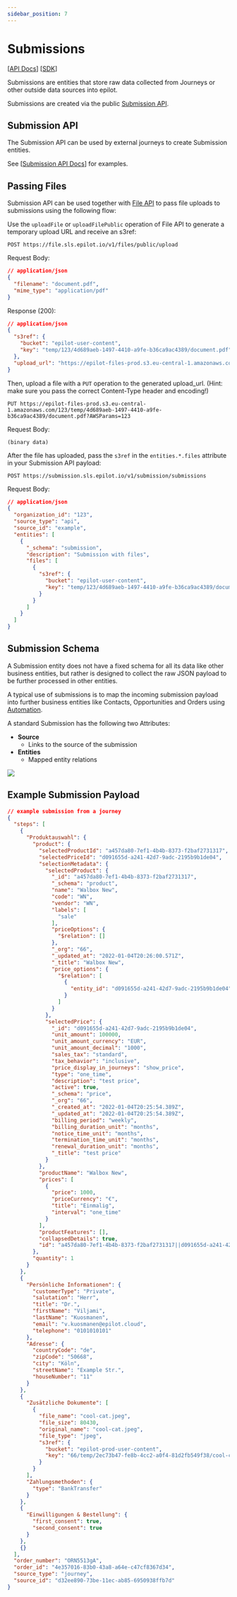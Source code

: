 ```yaml
---
sidebar_position: 7
---
```


# Submissions

[[API Docs](/api/submission)]
[[SDK](https://www.npmjs.com/package/@epilot/submission-client)]

Submissions are entities that store raw data collected from Journeys or other outside data sources into epilot.

Submissions are created via the public [Submission API](/api/submission).

## Submission API

The Submission API can be used by external journeys to create Submission entities.

See [[Submission API Docs](/api/submission)] for examples.

## Passing Files

Submission API can be used together with [File API](https://docs.epilot.io/api/file) to pass file uploads to submissions using the following flow:

Use the `uploadFile` or `uploadFilePublic` operation of File API to generate a temporary upload URL and receive an s3ref:

```
POST https://file.sls.epilot.io/v1/files/public/upload
```

Request Body:
```json
// application/json
{
  "filename": "document.pdf",
  "mime_type": "application/pdf"
}
```

Response (200):
```json
// application/json
{
  "s3ref": {
    "bucket": "epilot-user-content",
    "key": "temp/123/4d689aeb-1497-4410-a9fe-b36ca9ac4389/document.pdf"
  },
  "upload_url": "https://epilot-files-prod.s3.eu-central-1.amazonaws.com/123/temp/4d689aeb-1497-4410-a9fe-b36ca9ac4389/document.pdf?AWSParams=123"
}
```

Then, upload a file with a `PUT` operation to the generated upload_url. (Hint: make sure you pass the correct Content-Type header and encoding!)

```
PUT https://epilot-files-prod.s3.eu-central-1.amazonaws.com/123/temp/4d689aeb-1497-4410-a9fe-b36ca9ac4389/document.pdf?AWSParams=123
```

Request Body:
```
(binary data)
```

After the file has uploaded, pass the `s3ref` in the `entities.*.files` attribute in your Submission API payload:

```
POST https://submission.sls.epilot.io/v1/submission/submissions
```

Request Body:
```json
// application/json
{ 
  "organization_id": "123",
  "source_type": "api",
  "source_id": "example",
  "entities": [
    { 
      "_schema": "submission",
      "description": "Submission with files",
      "files": [
        {   
          "s3ref": {
            "bucket": "epilot-user-content",
            "key": "temp/123/4d689aeb-1497-4410-a9fe-b36ca9ac4389/document.pdf"
          } 
        }   
      ]   
    }
  ]
}

```


## Submission Schema

A Submission entity does not have a fixed schema for all its data like other business entities, but rather is designed to collect the raw JSON payload to be further processed in other entities.

A typical use of submissions is to map the incoming submission payload into further business entities like Contacts, Opportunities and Orders using [Automation](/docs/automation/automation-flows).

A standard Submission has the following two Attributes:

- **Source**
  - Links to the source of the submission
- **Entities**
  - Mapped entity relations

![](../static/img/submission.png)

## Example Submission Payload

```json
// example submission from a journey
{
  "steps": [
    {
      "Produktauswahl": {
        "product": {
          "selectedProductId": "a457da80-7ef1-4b4b-8373-f2baf2731317",
          "selectedPriceId": "d091655d-a241-42d7-9adc-2195b9b1de04",
          "selectionMetadata": {
            "selectedProduct": {
              "_id": "a457da80-7ef1-4b4b-8373-f2baf2731317",
              "_schema": "product",
              "name": "Walbox New",
              "code": "WN",
              "vendor": "WN",
              "labels": [
                "sale"
              ],
              "priceOptions": {
                "$relation": []
              },
              "_org": "66",
              "_updated_at": "2022-01-04T20:26:00.571Z",
              "_title": "Walbox New",
              "price_options": {
                "$relation": [
                  {
                    "entity_id": "d091655d-a241-42d7-9adc-2195b9b1de04"
                  }
                ]
              }
            },
            "selectedPrice": {
              "_id": "d091655d-a241-42d7-9adc-2195b9b1de04",
              "unit_amount": 100000,
              "unit_amount_currency": "EUR",
              "unit_amount_decimal": "1000",
              "sales_tax": "standard",
              "tax_behavior": "inclusive",
              "price_display_in_journeys": "show_price",
              "type": "one_time",
              "description": "test price",
              "active": true,
              "_schema": "price",
              "_org": "66",
              "_created_at": "2022-01-04T20:25:54.389Z",
              "_updated_at": "2022-01-04T20:25:54.389Z",
              "billing_period": "weekly",
              "billing_duration_unit": "months",
              "notice_time_unit": "months",
              "termination_time_unit": "months",
              "renewal_duration_unit": "months",
              "_title": "test price"
            }
          },
          "productName": "Walbox New",
          "prices": [
            {
              "price": 1000,
              "priceCurrency": "€",
              "title": "Einmalig",
              "interval": "one_time"
            }
          ],
          "productFeatures": [],
          "collapsedDetails": true,
          "id": "a457da80-7ef1-4b4b-8373-f2baf2731317||d091655d-a241-42d7-9adc-2195b9b1de04"
        },
        "quantity": 1
      }
    },
    {
      "Persönliche Informationen": {
        "customerType": "Private",
        "salutation": "Herr",
        "title": "Dr.",
        "firstName": "Viljami",
        "lastName": "Kuosmanen",
        "email": "v.kuosmanen@epilot.cloud",
        "telephone": "0101010101"
      },
      "Adresse": {
        "countryCode": "de",
        "zipCode": "50668",
        "city": "Köln",
        "streetName": "Example Str.",
        "houseNumber": "11"
      }
    },
    {
      "Zusätzliche Dokumente": [
        {
          "file_name": "cool-cat.jpeg",
          "file_size": 80430,
          "original_name": "cool-cat.jpeg",
          "file_type": "jpeg",
          "s3ref": {
            "bucket": "epilot-prod-user-content",
            "key": "66/temp/2ec73b47-fe8b-4cc2-a0f4-81d2fb549f38/cool-cat.jpeg"
          }
        }
      ],
      "Zahlungsmethoden": {
        "type": "BankTransfer"
      }
    },
    {
      "Einwilligungen & Bestellung": {
        "first_consent": true,
        "second_consent": true
      }
    },
    {}
  ],
  "order_number": "ORN5513gA",
  "order_id": "4e357016-83b0-43a8-a64e-c47cf8367d34",
  "source_type": "journey",
  "source_id": "d32ee890-73be-11ec-ab85-6950938ffb7d"
}
```

